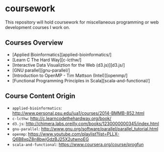 # coursework

This repository will hold coursework for miscellaneous programming or web development courses I work on.

## Courses Overview

- [Applied Bioinformatics][applied-bioinformatics/]
- [Learn C The Hard Way][c-lcthw/]
- [Interactive Data Visualiztion for the Web (d3.js)][d3.js/]
- [GNU parallel][gnu-parallel/]
- [Introduction to OpenMP - Tim Mattson (Intel)][openmp/]
- [Functional Programming Principles in Scala][scala-and-functional/]

## Course Content Origin

- `applied-bioinformatics`:
  http://www.personal.psu.edu/iua1/courses/2014-BMMB-852.html
- `c-lcthw`: http://c.learncodethehardway.org/book/
- `d3.js`: http://chimera.labs.oreilly.com/books/1230000000345/index.html
- `gnu-parallel`: http://www.gnu.org/software/parallel/parallel_tutorial.html
- `openmp`:
  https://www.youtube.com/playlist?list=PLLX-Q6B8xqZ8n8bwjGdzBJ25X2utwnoEG
- `scala-and-functional`: https://www.coursera.org/course/progfun
